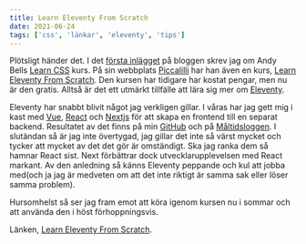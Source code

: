 ```yaml
---
title: Learn Eleventy From Scratch
date: 2021-06-24
tags: ['css', 'länkar', 'eleventy', 'tips']
---
```


Plötsligt händer det. I det [första inlägget](../learn-css/) på bloggen skrev jag om Andy Bells [Learn CSS](https://web.dev/learn/css/) kurs. På sin webbplats [Piccalilli](https://piccalil.li/) har han även en kurs, [Learn Eleventy From Scratch](https://piccalil.li/course/learn-eleventy-from-scratch/). Den kursen har tidigare har kostat pengar, men nu är den gratis.
Alltså är det ett utmärkt tillfälle att lära sig mer om [Eleventy](https://www.11ty.dev/).

Eleventy har snabbt blivit något jag verkligen gillar. I våras har jag gett mig i kast med [Vue](https://vuejs.org/), [React](https://reactjs.org/) och [Nextjs](https://nextjs.org/) för att skapa en frontend till en separat backend. Resultatet av det finns på min [GitHub](https://github.com/) och på [Måltidsloggen](https://mat.jensa.xyz/).
I slutändan så är jag inte övertygad, jag gillar det inte så värst mycket och tycker att mycket av det det gör är omständigt. Ska jag ranka dem så hamnar React sist. Next förbättrar dock utvecklarupplevelsen med React markant.
Av den anledning så känns Eleventy peppande och kul att jobba med(och ja jag är medveten om att det inte riktigt är samma sak eller löser samma problem).

Hursomhelst så ser jag fram emot att köra igenom kursen nu i sommar och att använda den i höst förhoppningsvis.

Länken, [Learn Eleventy From Scratch](https://piccalil.li/course/learn-eleventy-from-scratch/).